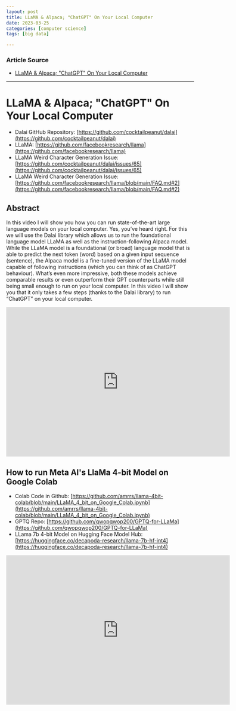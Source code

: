 ```yaml
---
layout: post
title: LLaMA & Alpaca; "ChatGPT" On Your Local Computer  
date: 2023-03-25
categories: [computer science]
tags: [big data]

---
```


### Article Source

* [LLaMA & Alpaca; "ChatGPT" On Your Local Computer](https://www.youtube.com/watch?v=kT_-qUxrlOU)


---

# LLaMA & Alpaca; "ChatGPT" On Your Local Computer

* Dalai GitHub Repository: [https://github.com/cocktailpeanut/dalai](https://github.com/cocktailpeanut/dalai)
* LLaMA: [https://github.com/facebookresearch/llama](https://github.com/facebookresearch/llama)
* LLaMA Weird Character Generation Issue: [https://github.com/cocktailpeanut/dalai/issues/65](https://github.com/cocktailpeanut/dalai/issues/65)
* LLaMA Weird Character Generation Issue: [https://github.com/facebookresearch/llama/blob/main/FAQ.md#2](https://github.com/facebookresearch/llama/blob/main/FAQ.md#2)


## Abstract
In this video I will show you how you can run state-of-the-art large language models on your local computer. Yes, you’ve heard right. For this we will use the Dalai library which allows us to run the foundational language model LLaMA as well as the instruction-following Alpaca model. While the LLaMA model is a foundational (or broad) language model that is able to predict the next token (word) based on a given input sequence (sentence), the Alpaca model is a fine-tuned version of the LLaMA model capable of following instructions (which you can think of as ChatGPT behaviour). What’s even more impressive, both these models achieve comparable results or even outperform their GPT counterparts while still being small enough to run on your local computer. In this video I will show you that it only takes a few steps (thanks to the Dalai library) to run “ChatGPT” on your local computer.

<iframe width="600" height="400" src="https://www.youtube.com/embed/kT_-qUxrlOU" title="YouTube video player" frameborder="0" allow="accelerometer; autoplay; clipboard-write; encrypted-media; gyroscope; picture-in-picture; web-share" allowfullscreen></iframe>


## How to run Meta AI's LlaMa 4-bit Model on Google Colab

* Colab Code in Github: [https://github.com/amrrs/llama-4bit-colab/blob/main/LLaMA_4_bit_on_Google_Colab.ipynb](https://github.com/amrrs/llama-4bit-colab/blob/main/LLaMA_4_bit_on_Google_Colab.ipynb)
* GPTQ Repo: [https://github.com/qwopqwop200/GPTQ-for-LLaMa](https://github.com/qwopqwop200/GPTQ-for-LLaMa)
* LLama 7b 4-bit Model on Hugging Face Model Hub: [https://huggingface.co/decapoda-research/llama-7b-hf-int4](https://huggingface.co/decapoda-research/llama-7b-hf-int4)



<iframe width="600" height="400" src="https://www.youtube.com/embed/OtAZHHyJSqU" title="YouTube video player" frameborder="0" allow="accelerometer; autoplay; clipboard-write; encrypted-media; gyroscope; picture-in-picture; web-share" allowfullscreen></iframe>